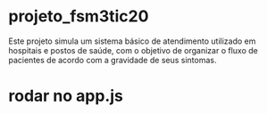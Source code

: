 # projeto_fsm3tic20
Este projeto simula um sistema básico de atendimento utilizado em hospitais e postos de saúde, com o objetivo de organizar o fluxo de pacientes de acordo com a gravidade de seus sintomas. 

# rodar no app.js
